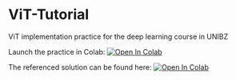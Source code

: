# ViT-Tutorial

ViT implementation practice for the deep learning course in UNIBZ

Launch the practice in Colab: [![Open In Colab](https://colab.research.google.com/assets/colab-badge.svg)](https://colab.research.google.com/github/CorcovadoMing/ViT-Tutorial/blob/main/ViT_Implementation_Practice.ipynb)


The referenced solution can be found here: [![Open In Colab](https://colab.research.google.com/assets/colab-badge.svg)](https://colab.research.google.com/github/CorcovadoMing/ViT-Tutorial/blob/main/ViT_Referenced_Implementation.ipynb)